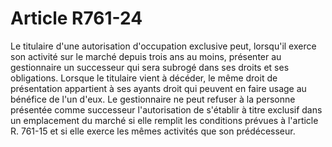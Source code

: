 # Article R761-24

Le titulaire d'une autorisation d'occupation exclusive peut, lorsqu'il exerce son activité sur le marché depuis trois ans au moins, présenter au gestionnaire un successeur qui sera subrogé dans ses droits et ses obligations. Lorsque le titulaire vient à décéder, le même droit de présentation appartient à ses ayants droit qui peuvent en faire usage au bénéfice de l'un d'eux.   Le gestionnaire ne peut refuser à la personne présentée comme successeur l'autorisation de s'établir à titre exclusif dans un emplacement du marché si elle remplit les conditions prévues à l'article R. 761-15 et si elle exerce les mêmes activités que son prédécesseur.